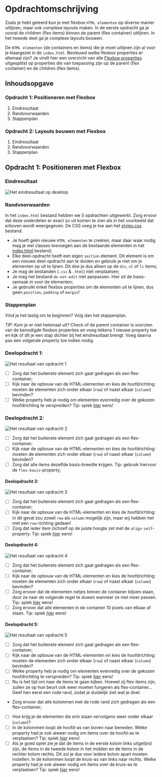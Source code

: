 # Opdrachtomschrijving
Zoals je hebt geleerd kun je met flexbox `HTML elementen` op diverse manier uitlijnen, maar ook complexe layouts maken. In de eerste opdracht ga je vooral de children (flex items) binnen de parent (flex container) uitlijnen. In het tweede deel ga je complexe layouts bouwen.

De `HTML elementen` (de containers en items) die je moet uitlijnen zijn al voor je klaargezet in de `index.html`. Benieuwd welke flexbox properties er allemaal zijn? Je vindt hier een overzicht van alle [Flexbox properties](https://css-tricks.com/snippets/css/a-guide-to-flexbox/) uitgesplitst op properties die van toepassing zijn op de parent (flex container) en de children (flex items).

## Inhoudsopgave
### Opdracht 1: Positioneren met Flexbox
1. Eindresultaat
2. Randvoorwaarden
3. Stappenplan
### Opdracht 2: Layouts bouwen met Flexbox
1. Eindresultaat
2. Randvoorwaarden
3. Stappenplan

## Opdracht 1: Positioneren met Flexbox
### Eindresultaat

![Het eindresultaat op desktop](deel-1-flexbox-positioneren/assets/examples/voorbeeld-pagina-desktop.png)

### Randvoorwaarden
In het `index.html` bestand hebben we 5 opdrachten uitgewerkt. Zorg ervoor dat deze onderdelen er exact zo uit komen te zien als in het voorbeeld dat erboven wordt weergegeven. De CSS voeg je toe aan het [styles.css](deel-1-flexbox-positioneren/styles/styles.css) bestand.

* Je hoeft géén nieuwe `HTML elementen` te creëren, maar daar waar nodig mag je wel classes toevoegen aan de bestaande elementen in het [index.html](deel-1-flexbox-positioneren/index.html) bestand;
* Elke deel-opdracht heeft een eigen `section` element. Dit element is om een nieuwe deel-opdracht aan te duiden en gebruik je niet om je elementen op uit te lijnen. Dit doe je dus alleen op de `div`, `ul` of `li` items;
* Je mag de bestanden (`.css` & `.html`) niet verplaatsen;
* Je mag het bestand `do-not-edit` niet aanpassen. Hier zit de basis-opmaak in voor de elementen;
* Je gebruikt enkel flexbox properties om de elementen uit te lijnen, dus geen `position`, `padding` of `margin`!

### Stappenplan
Vind je het lastig om te beginnen? Volg dan het stappenplan.

_TIP_: Kom je er niet helemaal uit? Check of de parent container is voorzien van de benodigde flexbox properties en voeg telkens 1 nieuwe property toe en kijk of dit je een stap dichter bij het eindresultaat brengt. Voeg daarna pas een volgende property toe indien nodig.

### Deelopdracht 1:
![Het resultaat van opdracht 1](deel-1-flexbox-positioneren/assets/images/opdracht-1-eindresultaat.jpg)
- [ ] Zorg dat het buitenste element zich gaat gedragen als een flex-container;
- [ ] Kijk naar de opbouw van de HTML-elementen en kies de hoofdrichting: moeten de elementen zich onder elkaar (`row`) of naast elkaar (`column`) bevinden?
- [ ] Welke property heb je nodig om elementen evenredig over de gekozen hoofdrichting te verspreiden? Tip: spiek [hier](https://css-tricks.com/snippets/css/a-guide-to-flexbox/#aa-justify-content) eens!

### Deelopdracht 2:
![Het resultaat van opdracht 2](deel-1-flexbox-positioneren/assets/images/opdracht-2-eindresultaat.jpg)
- [ ] Zorg dat het buitenste element zich gaat gedragen als een flex-container;
- [ ] Kijk naar de opbouw van de HTML-elementen en kies de hoofdrichting: moeten de elementen zich onder elkaar (`row`) of naast elkaar (`column`) bevinden?
- [ ] Zorg dat alle items dezelfde basis-breedte krijgen. Tip: gebruik hiervoor de `flex-basis`-property;

#### Deelopdracht 3:
![Het resultaat van opdracht 3](deel-1-flexbox-positioneren/assets/images/opdracht-3-eindresultaat.jpg)
- [ ] Zorg dat het buitenste element zich gaat gedragen als een flex-container;
- [ ] Kijk naar de opbouw van de HTML-elementen en kies de hoofdrichting: in dit geval zou zowel `row` als `column` mogelijk zijn, maar wij hebben het met een `row`-richting gedaan!
- [ ] Zorg dat ieder item zichzelf op de juiste hoogte zet met de `align-self`-property. Tip: spiek [hier](https://css-tricks.com/snippets/css/a-guide-to-flexbox/#aa-align-self) eens!

#### Deelopdracht 4:
![Het resultaat van opdracht 4](deel-1-flexbox-positioneren/assets/images/opdracht-4-eindresultaat.jpg)
- [ ] Zorg dat het buitenste element zich gaat gedragen als een flex-container;
- [ ] Kijk naar de opbouw van de HTML-elementen en kies de hoofdrichting: moeten de elementen zich onder elkaar (`row`) of naast elkaar (`column`) bevinden?
- [ ] Zorg ervoor dat de elementen netjes binnen de container blijven staan, door ze naar de volgende regel te duwen wanneer ze niet meer passen. Tip: spiek [hier](https://css-tricks.com/snippets/css/a-guide-to-flexbox/#aa-flex-wrap) eens!
- [ ] Zorg ervoor dat alle elementen in de container 10 pixels van elkaar af staan. Tip: spiek [hier](https://css-tricks.com/snippets/css/a-guide-to-flexbox/#aa-justify-content) eens!

#### Deelopdracht 5:
![Het resultaat van opdracht 5](deel-1-flexbox-positioneren/assets/images/opdracht-5-eindresultaat.jpg)
- [ ] Zorg dat het buitenste element zich gaat gedragen als een flex-container;
- [ ] Kijk naar de opbouw van de HTML-elementen en kies de hoofdrichting: moeten de elementen zich onder elkaar (`row`) of naast elkaar (`column`) bevinden?
- [ ] Welke property heb je nodig om elementen evenredig over de gekozen hoofdrichting te verspreiden? Tip: spiek [hier](https://css-tricks.com/snippets/css/a-guide-to-flexbox/#aa-justify-content) eens!
- [ ] Nu is het tijd om naar de items te gaan kijken. Hoewel zij flex-items zijn, zullen ze op hun beurt ook weer moeten fungeren als flex-container... Geef hen eerst een rode rand, zodat je duidelijk ziet wat je doet. 
- Zorg ervoor dat alle kolommen met de rode rand zich gedragen als een flex-container;
- [ ] Hoe krijg je de elementen die erin staan vervolgens weer onder elkaar (`column`)?
- [ ] In de kolommen loopt de hoofd-as van boven naar beneden. Welke property had je ook alweer nodig om items over de hoofd-as te verplaatsen? Tip: spiek [hier](https://css-tricks.com/snippets/css/a-guide-to-flexbox/#aa-justify-content) eens!
- [ ] Als je goed oplet zie je dat de items in de eerste kolom links uitgelijnd zijn, de items in de tweede kolom in het midden en de items in de rechter kolom rechts. Dit zul je dus voor iedere kolom apart moeten instellen. In de kolommen loopt de kruis-as van links naar rechts. Welke property had je ook alweer nodig om items over de kruis-as te verplaatsen? Tip: spiek [hier](https://css-tricks.com/snippets/css/a-guide-to-flexbox/#aa-align-items) eens!

